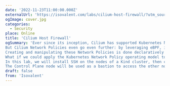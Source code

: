 ```yaml
---
date: '2022-11-23T11:00:00.000Z'
externalUrl: 'https://isovalent.com/labs/cilium-host-firewall/?utm_source=website-cilium&utm_medium=referral&utm_campaign=cilium-lab'
ogImage: cover.jpg
categories:
  - Security
place: Online
title: 'Cilium Host Firewall'
ogSummary: 'Ever since its inception, Cilium has supported Kubernetes Network Policies to enforce traffic control to and from pods at L3/L4.
But Cilium Network Policies even go even further: by leveraging eBPF, it can provide greater visibility into packets and enforce traffic policies at L7 and can filter traffic based on criteria such as FQDN, protocol (such as kafka, grpc), etc…
Creating and manipulating these Network Policies is done declaratively using YAML manifests.
What if we could apply the Kubernetes Network Policy operating model to our hosts? Wouldn’t it be nice to have a consistent security model across not just our pods, but also the hosts running the pods? Let’s look at how the Cilium Host Firewall can achieve this.
In this lab, we will install SSH on the nodes of a Kind cluster, then create Cluster-wide Network Policies to regulate how the nodes can be accessed using SSH.
The Control Plane node will be used as a bastion to access the other nodes in the cluster.'
draft: false
from: 'Isovalent'
---
```

